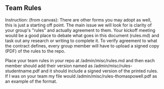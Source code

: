 ## Team Rules
Instruction: (from canvas):
There are other forms you may adopt as well, this is just a starting off point.  The main issue we will look for is clarity of your group's "rules" and actually agreement to them.  Your kickoff meeting would be a good place to debate what goes in this document (rules.md) and task out any research or writing to complete it.  To verify agreement to what the contract defines, every group member will have to upload a signed copy (PDF) of the rules to the repo.

Place your team rules in your repo at /admin/misc/rules.md and then each member should add their version named as /admin/misc/rules-studentname.pdf and it should include a signed version of the printed rules.   If I was on your team my file would /admin/misc/rules-thomaspowell.pdf as an example of the format.
